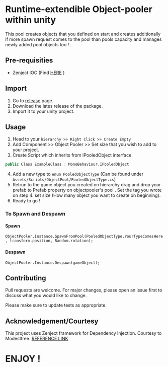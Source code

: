 # Runtime-extendible Object-pooler within unity

This pool creates objects that you defined on start and creates additionally if more spawn request comes to the pool than pools capacity and manages newly added pool objects too ! .

## Pre-requisities

- Zenject IOC (Find [HERE](https://github.com/modesttree/Zenject)  )

## Import

1. Go to [release](https://github.com/ertanturan/UnityObjectPooling/releases) page.
2. Download the lates release of the package.
3. Import it to your unity project.

## Usage

1. Head to your `hierarchy >> Right Click >> Create Empty`
2. Add Component >> Object Pooler >> Set size that you wish to add to your project.
3. Create Script which inherits from IPooledObject interface 

```csharp 
public Class ExampleClass : MonoBehaviour,IPooledObject 
```

4. Add a new type to `enum PooledObjectType` (Can be found under `Assets/Scripts/ObjectPool/PooledObjectType.cs`)
5. Retrun to the game object you created on hierarchy  drag and drop your prefab to Prefab property on objectpooler's pool . Set the tag you wrote on step 4. set size (How many object you want to create on beginning).
6. Ready to go !

### To Spawn and Despawn

#### Spawn
`` ObjectPooler.Instance.SpawnFromPool(PooledObjectType.YourTypeComesHere , transform.position, Random.rotation);  ``
#### Despawn
`` ObjectPooler.Instance.Despawn(gameObject); ``


## Contributing
Pull requests are welcome. For major changes, please open an issue first to discuss what you would like to change.

Please make sure to update tests as appropriate.

## Acknowledgement/Courtesy

This project uses Zenject framework for Dependency Injection. Courtesy to Modesttree. [REFERENCE LINK](https://github.com/modesttree/Zenject)


# ENJOY !
